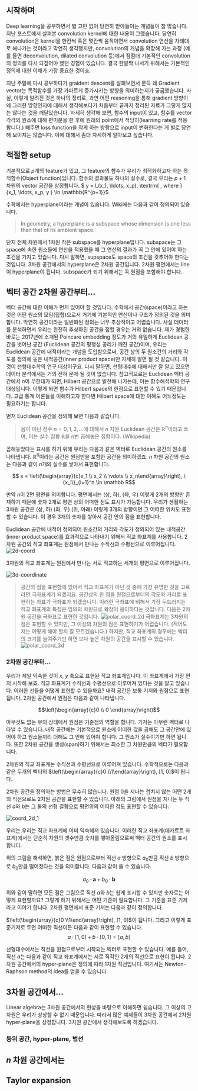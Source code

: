 

## 시작하며



Deep learning을 공부하면서 별 고민 없이 당연히 받아들이는 개념들이 참 많습니다. 지난 포스트에서 살펴본 convolution kernel에 대한 내용이 그랬습니다. 당연히 convolution은 kernel을 한칸씩 혹은 몇칸씩 움직이면서 convolution 연산을 차례대로 해나가는 것이라고 막연히 생각했지만, convolution의 개념을 확장해 가는 과정 (예를 들면 deconvolution, dilated convolution 등)에서 점점더 기본적인 convolution의 정의를 다시 되짚어야 했던 경험이 있습니다. 결국 한발짝 나서기 위해서는 기본적인 정의에 대한 이해가 가장 중요한 것이죠.

지난 주말에 다시 공부하다가 graident descent를 살펴보면서 문득 왜 Gradient vector는 목적함수를 가장 가파르게 증가시키는 방향을 의미하는지가 궁금했습니다. 사실, 이렇게 알려진 것은 하나의 정리로, 과연 어떤 reasoning을 통해 gradient 방향이 왜 그러한 방향인지에 대해서 생각해보다가 처음부터 끝까지 정리된 자료가 그렇게 많지는 않다는 것을 깨달았습니다. 자세히 생각해 보면, 함수의 input이 있고, 함수를 vector 각각의 원소에 대해 편미분을 한 후에 원래의 point에서 적당히(learning rate를 적용합니다.) 빼주면 loss function을 작게 하는 방향으로 input이 변화한다는 게 별로 당연해 보이지는 않습니다. 이에 대해서 좀더 자세하게 알아보고 싶습니다.



## 적절한 setup

기본적으로 $p$개의 feature가 있고, 그 feature의 함수가 우리가 최적화하고자 하는 목적함수(Object function)입니다. 함수의 결과물도 하나의 실수로, 결국 우리는 $p+1$ 차원의 vector 공간을 상정합니다. 
$ y = L(x_1, \ldots, x_p), \textrm{ , where } \{x_1, \ldots, x_p, y \} \in \mathbb{R^{p+1}}$

수학에서는 hyperplane이라는 개념이 있습니다. Wiki에는 다음과 같이 정의되어 있습니다.

> In geometry, a hyperplane is a subspace whose dimension is one less than that of its ambient space.

단지 전체 차원에서 1차원 작은 subspace를 hyperplane입니다. subspace는 그 space에 속한 원소들에 연산을 적용했을 때 그 연산의 결과가 꼭 그 안에 있어야 하는 조건을 가지고 있습니다. 다시 말하면, supspace도 space의 조건을 갖추어야 한다는 것입니다. 3차원 공간에서의 hyperplane은 2차원 공간입니다. 2차원 평면에서는 line이 hyperplane이 됩니다. subspace가 되기 위해서는 꼭 원점을 포함해야 합니다. 

## 벡터 공간 2차원 공간부터...

벡터 공간에 대한 이해가 먼저 있어야 할 것입니다. 수학에서 공간(space)이라고 하는 것은 어떤 원소의 모임(집합)으로서 거기에 기본적인 연산이나 구조가 정의된 것을 의미합니다. 막연히 공간이라는 일반화된 정의는 너무 추상적이고 어렵습니다. 사실 데이터를 분석하면서 우리는 완전히 추상화된 공간을 접할 경우는 거의 없습니다. 제가 경험한 바로는 2017년에 소개된 Poincare embedding 정도가 거의 유일하게 Euclidean 공간을 벗어난 공간 (Euclidean 공간의 평행성 공리가 깨진 공간)이며, 우리는 Euclidean 공간에 내적이라는 개념을 도입함으로써, 공간 상의 두 원소간의 거리와 각도를 정의해 놓은 내적공간(inner product space)만 자세히 알면 될 것 같습니다. 이것이 선형대수학의 연구 대상이구요. 다시 말하면, 선형대수에 대해서만 잘 알고 있으면 데이터 분석에서는 거의 전혀 문제 될 것이 없습니다. 참고적으로는 Euclidean 벡터 공간에서 $n$이 무한대가 되면, Hilbert 공간으로 발전해 나가는데, 이는 함수해석학의 연구 대상입니다. 이렇게 되면 함수가 Hilbert space의 한점으로 표현할 수 있기 때문입니다. 고급 통계 이론들을 이해하고자 한다면 Hilbert space에 대한 이해도 어느정도는 필요하기는 합니다.

먼저 Euclidean 공간을 정의해 보면 다음과 같습니다.

> 음이 아닌 정수 $n = 0, 1, 2, \ldots$에 대해서 $n$ 차원 Euclidean 공간은 $\mathbb R^n$이라고 쓰며, 이는 실수 집합 $\mathbb R$을 $n$번 곱해놓은 집합이다. (Wikipedia)

곱해놓았다는 표시를 하기 위해 우리는 다음과 같은 벡터로 Euclidean 공간의 원소를 나타냅니다. $\mathbb R^0$이라는 공간은 원점만을 포함한 공간을 의미하겠죠. $n$ 차원 공간의 원소는 다음과 같이 $n$개의 실수를 쌓아서 표현합니다.

$$ x = \left(\begin{array}{c}x_1 \\ x_2 \\ \vdots \\ x_n\end{array}\right), \{x_i\}_{i=1}^n \in \mathbb R$$

만약 $n$이 2면 평면을 의미합니다. 평면에서는 (상, 하), (좌, 우) 이렇게 2개의 방향만 존재하기 때문에 숫자 2개로 평면 상의 어떠한 점도 표시가 가능합니다. 우리가 생활하는 3차원 공간은 (상, 하) (좌, 우) (위, 아래) 이렇게 3개의 방향이면 그 어떠한 위치도 표현할 수 있습니다. 이 경우 3개의 숫자를 쌓아서 공간 안의 점을 표현합니다.

Euclidean 공간에 내적이 정의되어 원소간의 거리와 각도가 정의되어 있는 내적공간(inner product space)를 효과적으로 나타내기 위해서 직교 좌표계를 사용합니다. 2차원 공간의 직교 좌표계는 원점에서 만나는 수직선과 수평선으로 이루어집니다.
![2d-coord](/assets/2d-coord.png)

3차원의 직교 좌표계는 원점에서 만나는 서로 직교하는 세개의 평면으로 이루어집니다.

![3d-coordinate](/assets/3d-coordinate.png)



> 공간의 점을 표현함에 있어서 직교 좌표계가 아닌 것 중에 가장 유명한 것을 고르라면 극좌표계가 되겠지요. 공간상의 한 점을 원점으로부터의 각도와 거리로 표현하는 좌표가 극좌표가 되겠습니다. 이러한 극좌표에 비해서 가장 두드러지는 직교 좌표계의 특징은 임의의 차원으로 확장이 용이하다는 것입니다. 다음은 2차원 공간을 극좌표로 표현한 것입니다.
![polar_coord_2d](/assets/polar_coord_2d.png)
극좌표계는 3차원의 점은 표현할 수 있지만, 그 이상의 차원의 점은 표현하기가 어렵습니다. (적어도 저는 어떻게 해야 할지 잘 모르겠습니다.) 하지만, 직교 좌표계의 경우에는 벡터의 크기를 늘여주기만 하면 보다 높은 차원의 공간을 표시할 수 있습니다.
![polar_coord_3d](/assets/polar_coord_3d.png)


### 2차원 공간부터...

우리가 제일 익숙한 것이 $x$, $y$ 축으로 표현된 직교 좌표계입니다. 이 좌표계에서 가장 먼저 시작해 보죠. 직교 좌표계가 수직선과 수평선으로 이루어져 있다는 것을 알고 있습니다. 이러한 선들을 어떻게 표현할 수 있을까요? 내적 공간은 보통 기저와 원점으로 표현됩니다. 2차원 공간에서 원점은 다음과 같이 나타냅니다.

$$\left(\begin{array}{c}0 \\ 0 \end{array}\right)$$

아무것도 없는 무의 상태에서 원점은 기준점의 역할을 합니다. 
기저는 아무런 벡터로 나타낼 수 있습니다. 내적 공간에는 기본적으로 원소에 어떠한 값을 곱해도 그 공간안에 있어야 하고 원소들끼리 더해도 그 안에 있어야 합니다. 그 원소가 실수이기만 하면 됩니다. 또한 2차원 공간을 생성(span)하기 위해서는 최소한 그 차원만큼의 벡터가 필요합니다.  


2차원의 직교 좌표계는 수직선과 수평선으로 이루어져 있습니다. 수학적으로는 다음과 같은 두개의 벡터의 
$\left(\begin{array}{c}0 \\1\end{array}\right), [1, 0]$이 됩니다. 

2차원 공간을 정의하는 방법은 무수히 많습니다. 원점 0을 지나는 겹치지 않는 어떤 2개의 직선으로도 2차원 공간을 표현할 수 있습니다. 아래의 그림에서 원점을 지나는 두 직선 $a$와 $b$는 그 둘의 선형 결합으로 평면위의 어떠한 점도 표현할 수 있습니다.

![coord_2d_1](/assets/coord_2d_1.png)

우리는 우리는 직교 좌표계에 이미 익숙해져 있습니다. 이러한 직교 좌표계(데카르트 좌표계)에서는 단순히 차원의 갯수만큼 숫자를 쌓아올림으로써 벡터 공간의 원소를 표시합니다.



위의 그림을 해석하면, 붉은 점은 원점으로부터 직선 $a$ 방향으로 $a_0$만큼 직선 $b$ 방향으로 $b_0$만큼 떨어졌다는 것을 의미합니다. 다음과 같이 쓸 수 있습니다.

$$ a_0 \cdot \bm a + b_0 \cdot \bm b$$

위와 같이 말하면 모든 점은 
그림으로 직선 $a$와 $b$는 쉽게 표시할 수 있지만 숫자로는 어떻게 표현할까요? 그렇게 하기 위해서는 어떤 기준이 필요합니다. 그 기준을 표준 기저라고 이야기 합니다. 2차원 평면에서 표준 기저는 다음과 같이 정의합니다.

$\left(\begin{array}{c}0 \\1\end{array}\right), [1, 0]$이 됩니다. 그리고 이렇게 표준기저로 두면 어떠한 직선이든 다음과 같이 표현할 수 있습니다.
$$a \cdot [1,0] + b \cdot [0,1] = [a,b]$$



선형대수에서는 직선을 원점으로부터 시작되는 벡터로 표현할 수 있습니다. 예를 들어, 직선 $a$는 다음과 같이 
직교 좌표계에서는 서로 직각인 2개의 직선으로 표현이 됩니다. 2차원 공간에서의 hyper-plane은 정의에 따라 1차원 직선입니다.  여기서는 Newton-Raphson method의 idea를 얻을 수 있습니다. 
## 3차원 공간에서...

Linear algebra는 3차원 공간에서의 현상을 바탕으로 이해하면 쉽습니다. 그 이상의 고차원은 우리가 상상할 수 없기 때문입니다. 따라서 많은 예제들이 3차원 공간에서 2차원 hyper-plane을 상정합니다. 3차원 공간에서 생각해보도록 하겠습니다.




### 등위 공간, hyper-plane, 법선


## $n$ 차원 공간에서는



## Taylor expansion


